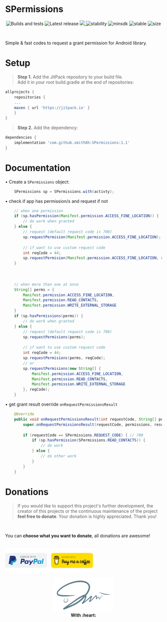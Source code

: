 # SPermissions

<p align="center">
    <!-- Build and test -->
    <img src="https://github.com/smith8h/SPermissions/actions/workflows/build.yml/badge.svg" alt="Builds and tests"/>
    <!-- Latest release -->
    <img src="https://img.shields.io/github/v/release/smith8h/SPermissions?include_prereleases&amp;label=latest%20release" alt="Latest release"/>
    <!-- JitPack release -->
    <a href="https://jitpack.io/#smith8h/SPermissions">
        <img src="https://jitpack.io/v/smith8h/SPermissions.svg" />
    </a>
    <!-- Stability -->
    <img src="https://img.shields.io/badge/stability-stable-green.svg" alt="stability" />
    <!-- minSDK -->
    <img src="https://img.shields.io/badge/minSDK-21-f39f37" alt="minsdk" />
    <!-- stable version -->
    <img src="https://img.shields.io/badge/stable_version-1.1-blue" alt="stable"/>
    <!-- repo size -->
    <img src="https://img.shields.io/github/repo-size/smith8h/spermissions" alt="size"/>
</p>
<br/>

Simple & fast codes to request a grant permission for Android library.

# Setup
> **Step 1.** Add the JitPack repository to your build file.</br>
Add it in your root build.gradle at the end of repositories:
```gradle
allprojects {
    repositories {
	...
	maven { url 'https://jitpack.io' }
    }
}
```
> **Step 2.** Add the dependency:
```gradle
dependencies {
    implementation 'com.github.smith8h:SPermissions:1.1'
}
```

# Documentation
• Create a `SPermissions` object:
```java
    SPermissions sp = SPermissions.with(activty);
```
• check if app has permission/s and request if not
```java
    // when one permission 
    if (sp.hasPermission(Manifest.permission.ACCESS_FINE_LOCATION)) {
        // do work when granted
    } else {
        // request (default request code is 700)
        sp.requestPermision(Manifest.permission.ACCESS_FINE_LOCATION);
        
        // if want to use custom request code
        int reqCode = 44;
        sp.requestPermision(Manifest.permission.ACCESS_FINE_LOCATION, reqCode);
    }
    
    
    
    // when more than one at once
    String[] perms = {
        Manifest.permission.ACCESS_FINE_LOCATION,
        Manifest.permission.READ_CONTACTS,
        Manifest.permission.WRITE_EXTERNAL_STORAGE
    }
    if (sp.hasPermissions(perms)) {
        // do work when granted
    } else {
        // request (default request code is 700)
        sp.requestPermisions(perms);
        
        // if want to use custom request code
        int reqCode = 44;
        sp.requestPermisions(perms, reqCode);
        // or
        sp.requestPermisions(new String[] {
            Manifest.permission.ACCESS_FINE_LOCATION,
            Manifest.permission.READ_CONTACTS,
            Manifest.permission.WRITE_EXTERNAL_STORAGE
        }, reqCode);
    }
```
• get grant result override `onRequestPermissionsResult`
```java
    @Override
    public void onRequestPermissionsResult(int requestCode, String[] permissions, int[] resultCodes) {
        super.onRequestPermissionsResult(requestCode, permissions, resultCodes);
        
        if (requestCode == SPermissions.REQUEST_CODE) { // 700
            if (sp.hasPermission(SPermissions.READ_CONTACTS)) {
                // do work
            } else {
                // do other work
            }
        }
    }

```
# Donations
> If you would like to support this project's further development, the creator of this projects or the continuous maintenance of the project **feel free to donate**.
Your donation is highly appreciated. Thank you!
<br/>

You can **choose what you want to donate**, all donations are awesome!</br>
<br/>

[<img src="https://raw.githubusercontent.com/smith8h/smith8h/7e74b5cf5502aef174981d7f6d02a448ff2b0965/PayPal.svg"
alt='Donate with PayPal'
height="80"/>](https://www.paypal.me/husseinshakir)
[<img src="https://raw.githubusercontent.com/smith8h/smith8h/7e74b5cf5502aef174981d7f6d02a448ff2b0965/BMC.svg"
alt='Donate with PayPal'
height="80"/>](https://www.buymeacoffee.com/HusseinShakir)
<br/>

<p align="center">
  <img src="https://raw.githubusercontent.com/smith8h/smith8h/main/20221103_150053.png" style="width: 38%;"/>
  <br><b>With :heart:</b>
</p>
